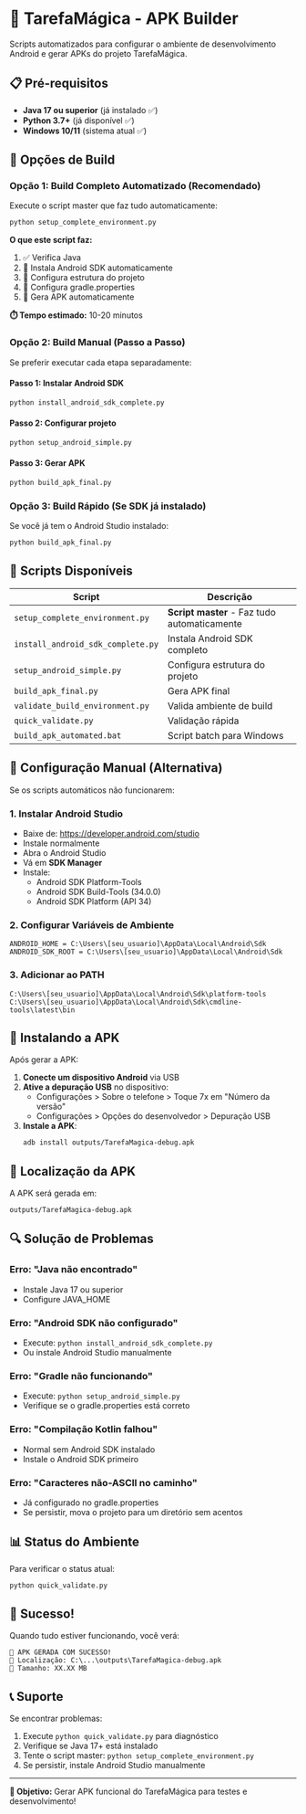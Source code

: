 # 🚀 TarefaMágica - APK Builder

Scripts automatizados para configurar o ambiente de desenvolvimento Android e gerar APKs do projeto TarefaMágica.

## 📋 Pré-requisitos

- **Java 17 ou superior** (já instalado ✅)
- **Python 3.7+** (já disponível ✅)
- **Windows 10/11** (sistema atual ✅)

## 🎯 Opções de Build

### Opção 1: Build Completo Automatizado (Recomendado)

Execute o script master que faz tudo automaticamente:

```bash
python setup_complete_environment.py
```

**O que este script faz:**
1. ✅ Verifica Java
2. 📱 Instala Android SDK automaticamente
3. 📁 Configura estrutura do projeto
4. 🔧 Configura gradle.properties
5. 🎯 Gera APK automaticamente

**⏱️ Tempo estimado:** 10-20 minutos

### Opção 2: Build Manual (Passo a Passo)

Se preferir executar cada etapa separadamente:

#### Passo 1: Instalar Android SDK
```bash
python install_android_sdk_complete.py
```

#### Passo 2: Configurar projeto
```bash
python setup_android_simple.py
```

#### Passo 3: Gerar APK
```bash
python build_apk_final.py
```

### Opção 3: Build Rápido (Se SDK já instalado)

Se você já tem o Android Studio instalado:

```bash
python build_apk_final.py
```

## 📁 Scripts Disponíveis

| Script | Descrição |
|--------|-----------|
| `setup_complete_environment.py` | **Script master** - Faz tudo automaticamente |
| `install_android_sdk_complete.py` | Instala Android SDK completo |
| `setup_android_simple.py` | Configura estrutura do projeto |
| `build_apk_final.py` | Gera APK final |
| `validate_build_environment.py` | Valida ambiente de build |
| `quick_validate.py` | Validação rápida |
| `build_apk_automated.bat` | Script batch para Windows |

## 🔧 Configuração Manual (Alternativa)

Se os scripts automáticos não funcionarem:

### 1. Instalar Android Studio
- Baixe de: https://developer.android.com/studio
- Instale normalmente
- Abra o Android Studio
- Vá em **SDK Manager**
- Instale:
  - Android SDK Platform-Tools
  - Android SDK Build-Tools (34.0.0)
  - Android SDK Platform (API 34)

### 2. Configurar Variáveis de Ambiente
```
ANDROID_HOME = C:\Users\[seu_usuario]\AppData\Local\Android\Sdk
ANDROID_SDK_ROOT = C:\Users\[seu_usuario]\AppData\Local\Android\Sdk
```

### 3. Adicionar ao PATH
```
C:\Users\[seu_usuario]\AppData\Local\Android\Sdk\platform-tools
C:\Users\[seu_usuario]\AppData\Local\Android\Sdk\cmdline-tools\latest\bin
```

## 📱 Instalando a APK

Após gerar a APK:

1. **Conecte um dispositivo Android** via USB
2. **Ative a depuração USB** no dispositivo:
   - Configurações > Sobre o telefone > Toque 7x em "Número da versão"
   - Configurações > Opções do desenvolvedor > Depuração USB
3. **Instale a APK**:
   ```bash
   adb install outputs/TarefaMagica-debug.apk
   ```

## 🎯 Localização da APK

A APK será gerada em:
```
outputs/TarefaMagica-debug.apk
```

## 🔍 Solução de Problemas

### Erro: "Java não encontrado"
- Instale Java 17 ou superior
- Configure JAVA_HOME

### Erro: "Android SDK não configurado"
- Execute: `python install_android_sdk_complete.py`
- Ou instale Android Studio manualmente

### Erro: "Gradle não funcionando"
- Execute: `python setup_android_simple.py`
- Verifique se o gradle.properties está correto

### Erro: "Compilação Kotlin falhou"
- Normal sem Android SDK instalado
- Instale o Android SDK primeiro

### Erro: "Caracteres não-ASCII no caminho"
- Já configurado no gradle.properties
- Se persistir, mova o projeto para um diretório sem acentos

## 📊 Status do Ambiente

Para verificar o status atual:

```bash
python quick_validate.py
```

## 🎉 Sucesso!

Quando tudo estiver funcionando, você verá:

```
🎉 APK GERADA COM SUCESSO!
📁 Localização: C:\...\outputs\TarefaMagica-debug.apk
📏 Tamanho: XX.XX MB
```

## 📞 Suporte

Se encontrar problemas:

1. Execute `python quick_validate.py` para diagnóstico
2. Verifique se Java 17+ está instalado
3. Tente o script master: `python setup_complete_environment.py`
4. Se persistir, instale Android Studio manualmente

---

**🎯 Objetivo:** Gerar APK funcional do TarefaMágica para testes e desenvolvimento! 